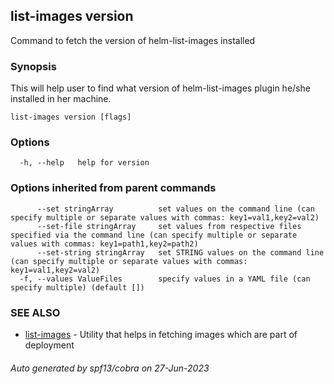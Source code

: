 ## list-images version

Command to fetch the version of helm-list-images installed

### Synopsis

This will help user to find what version of helm-list-images plugin he/she installed in her machine.

```
list-images version [flags]
```

### Options

```
  -h, --help   help for version
```

### Options inherited from parent commands

```
      --set stringArray          set values on the command line (can specify multiple or separate values with commas: key1=val1,key2=val2)
      --set-file stringArray     set values from respective files specified via the command line (can specify multiple or separate values with commas: key1=path1,key2=path2)
      --set-string stringArray   set STRING values on the command line (can specify multiple or separate values with commas: key1=val1,key2=val2)
  -f, --values ValueFiles        specify values in a YAML file (can specify multiple) (default [])
```

### SEE ALSO

* [list-images](list-images.md)	 - Utility that helps in fetching images which are part of deployment

###### Auto generated by spf13/cobra on 27-Jun-2023
